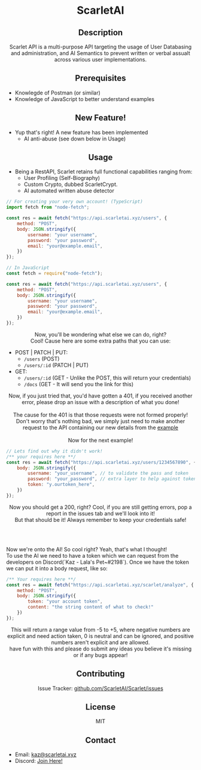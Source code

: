 <h1 style="text-align:center">ScarletAI</h1>

<h2 style="text-align:center">Description</h2>

<p style="text-align:center">Scarlet API is a multi-purpose API targeting the usage of User Databasing and administration, and AI Semantics to prevent written or verbal assualt across various user implementations.</p>

<h2 is="Prereqs" style="text-align:center">Prerequisites</h2>

+ Knowlegde of Postman (or similar)
+ Knowledge of JavaScript to better understand examples

<h2 id="New-Items" style="text-align:center">New Feature!</h2>

- Yup that's right! A new feature has been implemented
  - AI anti-abuse (see down below in Usage)

<h2 id="Usage" style="text-align:center">Usage</h2>

- Being a RestAPI, Scarlet retains full functional capabilities ranging from:
  - User Profiling (Self-Biography)
  - Custom Crypto, dubbed ScarletCrypt.
  - AI automated written abuse detector

```js
// For creating your very own account! (TypeScript)
import fetch from "node-fetch";

const res = await fetch("https://api.scarletai.xyz/users", {
    method: "POST",
    body: JSON.stringify({
        username: "your username",
        password: "your password",
        email: "your@example.email",
    })
});

// In JavaScript
const fetch = require("node-fetch");

const res = await fetch("https://api.scarletai.xyz/users", {
    method: "POST",
    body: JSON.stringify({
        username: "your username",
        password: "your password",
        email: "your@example.email",
    })
});
```
<p style="text-align:center">Now, you'll be wondering what else we can do, right?<br>Cool! Cause here are some extra paths that you can use:</p>

- POST | PATCH | PUT: 
  - ``/users`` (POST)
  - `/users/:id` (PATCH | PUT)
- GET:
  - `/users/:id` (GET - Unlike the POST, this will return your credentials)
  - `/docs` (GET - It will send you the link for this)

<p style="text-align:center">Now, if you just tried that, you'd have gotten a 401, if you received another error, please drop an issue with a description of what you done!<br><br>The cause for the 401 is that those requests were not formed properly! Don't worry that's nothing bad, we simply just need to make another request to the API containing our new details from the <a href="#Usage">example</a><br><br>Now for the next example!</p>

```js
// Lets find out why it didn't work!
/** your requires here **/
const res = await fetch("https://api.scarletai.xyz/users/1234567890", {
    body: JSON.stringify({
        username: "your_username", // to validate the pass and token
        password: "your_password", // extra layer to help against token theft
        token: "y.ourtoken_here",
    })
});
```
<p style="text-align:center">Now you should get a 200, right? Cool, if you are still getting errors, pop a report in the issues tab and we'll look into it!<br>But that should be it! Always remember to keep your credentials safe!</p>
<br>
<br>
<p>Now we're onto the AI! So cool right? Yeah, that's what I thought!<br>To use the AI we need to have a token which we can request from the developers on Discord(`Kaz - Lala's Pet~#2198`). Once we have the token we can put it into a body request, like so:</p>

```js
/** Your requires here **/
const res = await fetch("https://api.scarletai.xyz/scarlet/analyze", {
    method: "POST",
    body: JSON.stringify({
        token: "your account token",
        content: "the string content of what to check!"
    })
});
```

<p style="text-align:center">This will return a range value from -5 to +5, where negative numbers are explicit and need action taken, 0 is neutral and can be ignored, and positive numbers aren't explicit and are allowed.<br />have fun with this and please do submit any ideas you believe it's missing or if any bugs appear!</p>

<h2 style="text-align:center">Contributing</h2>

<p style="text-align:center">Issue Tracker: <a href="https://github.com/ScarletAI/Scarlet/issues">github.com/ScarletAI/Scarlet/issues</a></p>

<h2 style="text-align:center">License</h2>

<p style="text-align:center">MIT</p>

<h2 style="text-align:center">Contact</h2>

- Email: kaz@scarletai.xyz
- Discord: [Join Here!](https://discord.gg/kazs-burrow)
